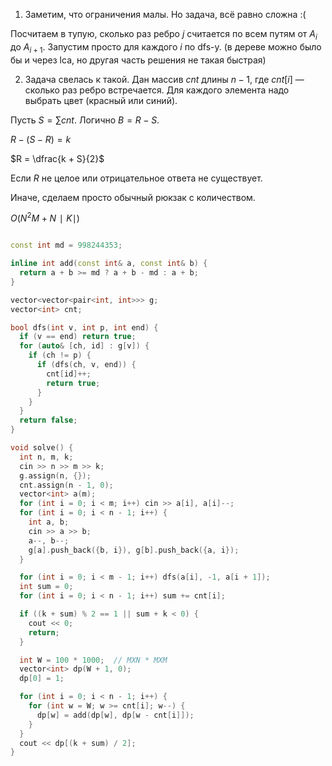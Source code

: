1. Заметим, что ограничения малы. Но задача, всё равно сложна :(

Посчитаем в тупую, сколько раз ребро $j$ считается по всем путям от $A_i$ до $A_{i + 1}$.
Запустим просто для каждого $i$ по dfs-у. (в дереве можно было бы и через lca, но другая часть решения не такая быстрая)

2. Задача свелась к такой.
Дан массив $cnt$ длины $n-1$, где $cnt[i]$ &mdash; сколько раз ребро встречается. Для каждого элемента надо выбрать цвет (красный или синий).

Пусть $S = \sum cnt$.
Логично $B = R - S$.

$R - (S - R) = k$

$R = \dfrac{k + S}{2}$

Если $R$ не целое или отрицательное ответа не существует.

Иначе, сделаем просто обычный рюкзак с количеством.

$O(N^2M+N∣K∣)$

```cpp

const int md = 998244353;

inline int add(const int& a, const int& b) {
  return a + b >= md ? a + b - md : a + b;
}

vector<vector<pair<int, int>>> g;
vector<int> cnt;

bool dfs(int v, int p, int end) {
  if (v == end) return true;
  for (auto& [ch, id] : g[v]) {
    if (ch != p) {
      if (dfs(ch, v, end)) {
        cnt[id]++;
        return true;
      }
    }
  }
  return false;
}

void solve() {
  int n, m, k;
  cin >> n >> m >> k;
  g.assign(n, {});
  cnt.assign(n - 1, 0);
  vector<int> a(m);
  for (int i = 0; i < m; i++) cin >> a[i], a[i]--;
  for (int i = 0; i < n - 1; i++) {
    int a, b;
    cin >> a >> b;
    a--, b--;
    g[a].push_back({b, i}), g[b].push_back({a, i});
  }

  for (int i = 0; i < m - 1; i++) dfs(a[i], -1, a[i + 1]);
  int sum = 0;
  for (int i = 0; i < n - 1; i++) sum += cnt[i];

  if ((k + sum) % 2 == 1 || sum + k < 0) {
    cout << 0;
    return;
  }

  int W = 100 * 1000;  // MXN * MXM
  vector<int> dp(W + 1, 0);
  dp[0] = 1;

  for (int i = 0; i < n - 1; i++) {
    for (int w = W; w >= cnt[i]; w--) {
      dp[w] = add(dp[w], dp[w - cnt[i]]);
    }
  }
  cout << dp[(k + sum) / 2];
}
```